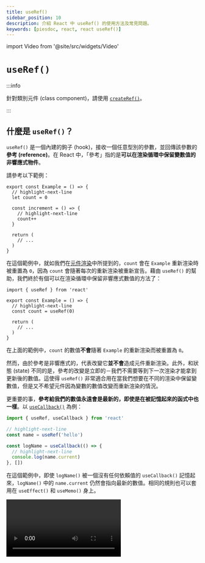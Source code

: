 ```yaml
---
title: useRef()
sidebar_position: 10
description: 介紹 React 中 useRef() 的使用方法及常見問題。
keywords: [piesdoc, react, react useRef()]
---
```


import Video from '@site/src/widgets/Video'


# `useRef()`

:::info

針對類別元件 (class component)，請使用 [`createRef()`](https://reactjs.org/docs/refs-and-the-dom.html#creating-refs)。

:::

## 什麼是 `useRef()`？

`useRef()` 是一個內建的鉤子 (hook)，接收一個任意型別的參數，並回傳該參數的**參考 (reference)**。在 React 中，「參考」指的是**可以在渲染循環中保留變數值的非響應式物件**。

請參考以下範例：

```tsx showLineNumbers
export const Example = () => {
  // highlight-next-line
  let count = 0

  const increment = () => {
    // highlight-next-line
    count++
  }

  return (
    // ...
  )
}
```

在這個範例中，就如我們在[元件渲染](./component-rendering#元件重新渲染時會發生什麼事)中所提到的，`count` 會在 `Example` 重新渲染時被重置為 `0`，因為 `count` 會隨著每次的重新渲染被重新宣告。藉由 `useRef()` 的幫助，我們終於有個可以在渲染循環中保留非響應式數值的方法了：

```tsx showLineNumbers
import { useRef } from 'react'

export const Example = () => {
  // highlight-next-line
  const count = useRef(0)

  return (
    // ...
  )
}
```

在上面的範例中，`count` 的數值**不會**隨著 `Example` 的重新渲染而被重置為 `0`。

然而，由於參考是非響應式的，代表改變它**並不會**造成元件重新渲染。此外，和狀態 (state) 不同的是，參考的改變是立即的－我們不需要等到下一次渲染才能拿到更新後的數值。這使得 `useRef()` 非常適合用在當我們想要在不同的渲染中保留變數值，但是又不希望元件因為變數的數值改變而重新渲染的情況。

更重要的事，**參考給我們的數值永遠會是最新的，即使是在被記憶起來的函式中也一樣**。以 [`useCallback()`](./optimization-functions#usecallback) 為例：

```ts showLineNumbers
import { useRef, useCallback } from 'react'

// highlight-next-line
const name = useRef('hello')

const logName = useCallback(() => {
  // highlight-next-line
  console.log(name.current)
}, [])
```

在這個範例中，即使 `logName()` 被一個沒有任何依賴值的 `useCallback()` 記憶起來，`logName()` 中的 `name.current` 仍然會指向最新的數值。相同的規則也可以套用在 `useEffect()` 和 `useMemo()` 身上。

<Video src="/video/react/use-ref_always-latest.mov" />

:::caution

請注意，由於參考是非響應式的，任何依賴於他的副作用 (`useEffect()`、`useMemo()` 或 `useCallback()`) 在參考改變時都**不會**被執行，除非在同一時間依賴值陣列中有任何響應式數值發生變化。舉例來說：

- 在下面的範例中，無論 `name.current` 改變多少次，副作用都不會執行：
  ```ts showLineNumbers
  import { useRef, useEffect } from 'react'

  const name = useRef('hello')

  useEffect(() => {
    // `name.current` 的改變不會導致這個副作用被執行。
  // highlight-next-line
  }, [name.current])
  ```
- 在下面的範例中，`name.curent` 的改變不會導致副作用被執行，但是 `age` 則會！
  ```ts showLineNumbers
  import { useState, useRef, useEffect } from 'react'

  const [age, setAge] = useState(0)
  const name = useRef('hello')

  useEffect(() => {
    // 這個副作用不會在 `name.current` 改變後被執行，但是
    // 他會在 `age` 改變之後被執行！
  // highlight-next-line
  }, [age, name.current])
  ```

簡單來說，**將任何參考作為某個副作用的依賴值是沒有意義的**。

:::

## `MutableRefObject<T>`

`useRef()` 的回傳值型別為 `MutableRefObject<T>`。簡化版的 `MutableRefObject<T>` 介面如下：

```ts showLineNumbers
interface MutableRefObject<T> {
  current: T
}
```

一個 `MutableRefObject<T>` 只能存放**一個**任意型別的值，所以他可以是：

- `MutableRefObject<number>`
- `MutableRefObject<number[]>`
- `MutableRefObject<{ id: number, name: string }>`
- `MutableRefObject<Promise<() => void>>`
- ...任何您需要的型別！

以下是一個 `useRef()` 的簡單範例：

```ts showLineNumbers
import { useRef } from 'react'

const name = useRef('hello')

console.log(name) // { current: 'hello' }
```

## 更新參考

要更新一個參考，我們只需要使用典型的作法即可：

```ts showLineNumbers
import { useRef } from 'react'

const name = useRef('hello')
console.log(name.current) // 'hello'

// highlight-next-line
name.current = 'world'
console.log(name.current) // 'world'
```

任何型別的參考都遵守同樣的規則，例如：

```ts showLineNumbers
import { useRef } from 'react'

// array
const fruits = useRef(['apple', 'banana'])
console.log(fruits.current) // ['apple', 'banana']

// highlight-next-line
fruits.current[0] = 'cherry'
console.log(fruits.current) // ['cherry', 'banana']

// object
const user = useRef({
  name: 'hello'
  age: 5,
})
console.log(user.current) // { name: 'hello', age: 5 }

// highlight-next-line
user.current.name = 'world'
console.log(user.current) // { name: 'world', age: 5 }
```

## 範例

下面我們將列出一些 `useRef()` 會派上用場的常見情況。

### DOM 節點實體

您可以藉由綁定一個參考到 DOM 節點身上來獲取他的實體。例如：

```tsx
import { useRef } from 'react'

export const Example = () => {
  // highlight-next-line
  const input = useRef<HTMLInputElement>(null)

  const changeValue = () => {
    // highlight-start
    if (input.current) {
      input.current.value += 'hello'
      console.log(input.current)
    }
    // highlight-end
  }

  return (
    <div>
      {/* highlight-next-line */}
      <input ref={input} />
      <button onClick={changeValue}>Change value</button>
    </div>
  )
}
```

藉由放置一個參考到 DOM 節點的 `ref` 屬性中，您就能使用原生 JavaScript 的[元素](https://developer.mozilla.org/en-US/docs/Web/API/Element)物件來操作節點。請注意，如果參考的目標是一個 DOM 節點，我們就必須使用 `null` 來做為參考的初始值。

<Video src="/video/react/use-ref_html-element.mov" />

然而，這個作法只該在**標準的屬性/狀態無法達成您的需求，或是標準的屬性/狀態不便使用時**才被使用。兩個使用 `useRef()` 的好例子是計算 DOM 節點的寬度/高度，或是聚焦 (focus) 在一個 `<input>` 上。

### 元件實體

:::info

預設情況下這種作法只能用在類別元件身上。若您想要在函式元件 (function component) 上達到相同的效果，請使用 [`useImperativeHandle()`](./forward-ref#useimperativehandle)。

:::

和 DOM 節點實體相似，您可以藉由綁定一個參考到類別子元件身上來獲取他的實體。例如：

```tsx title="Parent.tsx" showLineNumbers
import { useRef } from 'react'
  // highlight-next-line
import { Child } from './Child'

export const Parent = () => {
  // `Child` 是一個類別元件。
  // highlight-next-line
  const child = useRef<Child>(null)

  const makeChilGetOld = () => {
  // highlight-next-line
    child.current?.getOld()
  }

  return (
    <div>
      {/* highlight-next-line */}
      <Child ref={child} />
      <button onClick={makeChilGetOld}>
        Make Child Get Old
      </button>
    </div>
  )
}
```

```tsx title="Child.tsx" showLineNumbers
import { Component } from 'react'

interface IChildProps {}

interface IChildState {
  age: number
}

export class Child extends Component<IChildProps, IChildState> {
  constructor(props: IChildProps) {
    super(props)
    this.state = {
      age: 5,
    }
  }

  getOld = () => {
    this.setState((prevState) => ({
      ...prevState,
      age: prevState.age + 1,
    }))
  }

  render() {
    return <h1>Hello, I am {this.state.age} years old</h1>
  }
}
```

<Video src="/video/react/use-ref_component-instance.mov" />

在這個範例中：

- 即使我們沒有在 `Child` 中定義名為 `ref` 的屬性，這個功能仍然能照常運作，因為這個部分在我們擴展 (extends) `Component` 的時候就已經由 React 處理好了。
- `Child` 是一個有著 `{ age: number }` 狀態的類別元件，其中有一個方法 `getOld()` 來更新 `this.state.age`。
- 我們在 `Parent` 中使用參考取得 `Child` 的實體之後，我們就能在 `Parent` 中的 "Make Child Get Old" 按鈕被點擊後呼叫 `Child` 的 `getOld()` 方法。

<details>
  <summary>
    如果我們在 <code>Child</code> 中明確定義一個 <code>ref</code>，他會起作用嗎？
  </summary>

  **很不幸的，不會**。如果我們在元件中定義一個 `ref` 屬性，React 會刻意忽略他，導致該屬性的值變成 `undefined`。唯一能夠從子元件中獲取父元件傳下來的 `ref` 屬性的方法只有使用[`forwardRef()`](./forward-ref)。
</details>

若您嘗試在 `Parent` 中 `console.log(child.current)`，您就能看見 `Child` 的實體：

<img src="/img/react/use-ref_component-instance.png" alt="Value of the instance of class component" />

由於子元件的一切現在都暴露給父元件了，在操作這個實體的時候要非常小心；現在我們甚至可以在父元件中呼叫子元件的 `setState()` 方法！

與建立 DOM 節點的參考時相同，這個作法只該在**標準的屬性/狀態無法達成您的需求，或是標準的屬性/狀態不便使用時**才被使用。這種情況在整合第三方元件到我們的應用程式的時候較常發生。

### TODO: Uncontrolled Components

在處理表單時 (像是 `<input>`、`<textarea>`、豐富文本編輯器等等)，開發人員多半會選擇使用 `useState()` 來進行所有的處理。然而，依據狀態使用的情境不同，有時候使用 `useRef()` 會是比較好的選擇。舉例來說：

```tsx showLineNumbers
import { useState, FormEvent, ChangeEvent } from 'react'

export const Example = () => {
    // highlight-next-line
  const [name, setName] = useState('')

  const submit = async (e: FormEvent) => {
    e.preventDefault()
    // 用 `name` 去做任何您想做的事。
    // highlight-next-line
    console.log(name)
  }

  const handleChange = (e: ChangeEvent<HTMLInputElement>) => {
    const { value } = e.target
    // highlight-next-line
    setName(value)
  }

  return (
    <form onSubmit={submit}>
      <input onChange={handleChange} />
      <button type="submit">Submit</button>
    </form>
  )
}
```

在這個範例中，`name` 被宣告為一個狀態，但是將他宣告為一個參考可能會更合適，因為：

- `name` 並沒有被顯示在畫面上。
- `name` 並不是任何副作用的依賴值。
- 我們沒有使 `<input>` 成為一個 TODO: controlled component。換句話說，`<input>` 裡面的數值並不受 `name` 影響。
- 由於 `name` 是一個狀態，改變他將會導致元件重新渲染。這代表隨著每個字元的輸入，所有未被記憶的子元件都會重新渲染，導致效能不佳。有時甚至 `onBlur` 也救不了你。

基於以上原因，在這個範例中，使用 `useRef()` 來宣告 `name` 會比使用 `useState()` 來得更理想：

```tsx showLineNumbers
import { useRef, FormEvent, ChangeEvent } from 'react'

export const Example = () => {
    // highlight-next-line
  const name = useRef('')

  const submit = async (e: FormEvent) => {
    e.preventDefault()
    // 用 `name.current` 去做任何您想做的事。
    // highlight-next-line
    console.log(name)
  }

  const handleChange = (e: ChangeEvent<HTMLInputElement>) => {
    const { value } = e.target
    // highlight-next-line
    name.current = value
  }

  return (
    <form onSubmit={submit}>
      <input onChange={handleChange} />
      <button type="submit">Submit</button>
    </form>
  )
}
```

<Video src="/video/react/use-ref_uncontrolled-component.mov" />

### 保留數值供之後使用

有時候我們需要在兩個不同的生命週期共用同一個變數，這通常發生在第三方套件回傳了一個函式，或是 `setTimeout()` 和 `setInterval()` 回傳 id 的情況。例如：

```tsx showLineNumbers
import { useEffect } from 'react'
import SomeRandomLibrary from 'some-random-library'

interface IExampleProps {
  something: string
}

// highlight-next-line
export const Example = ({ something }: IExampleProps) => {

  useEffect(() => {
    // highlight-next-line
    const thatFunction = SomeRandomLibrary.init(something)
  }, [])
  
  const doSomething = () => {
    // 這行不通，因為 `thatFunction` 在這裡不存在。
    // highlight-next-line
    thatFunction()
  }
  
  return (
    <button onClick={doSomething}>
      Click Me
    </button>
  )
}
```

在這個範例中：

- `SomeRandomLibrary.init()` 是一個用來初始化套件的函式 (通常是非同步的)。
- `SomeRandomLibrary.init()` 會回傳一個函式，我們需要在按鈕被點擊後呼叫這個函式。
- `SomeRandomLibrary.init()` 依賴著 `something` 屬性；考慮到這個元件在應用程式中可能會有多個實體，每次的 `something` 都可能是不同的數值，因此針對每個實體分別進行初始化比較合理。

我們在元件掛載後呼叫 `SomeRandomLibrary.init()`，這是最合理的初始化時機。要解決範例中的問題，最直接的方法就是將 `SomeRandomLibrary.init()` 移到 `doSomething()` 中，這樣我們就能在初始化完成後存取到 `thatFunction()`。然而，由於 `SomeRandomLibrary.init()` 的功能是初始化套件，多次呼叫他可能會導致我們不想要的結果，例如浪費資源或是錯誤。因此，最合適的方法就是將 `thatFunction()` 存入某個變數中，這樣我們就能在不同的生命週期中存取他。但是該如何做到這件事呢？

我們必須確保每個元件實體都有他自己的 `thatFunction()`，但是我們又不希望元件因為這個函式被存入某個變數的緣故多做一次重新渲染。在這種情況下，`useRef()` 就是最好的選擇，因為他能在渲染之間保留變數的數值，改變它也不會造成元件重新渲染。例如：

```tsx showLineNumbers
import { useRef, useEffect } from 'react'
import SomeRandomLibrary from 'some-random-library'

interface IExampleProps {
  something: string
}

export const Example = ({ something }: IExampleProps) => {
  // highlight-next-line
  const thatFunction = useRef<() => void>()

  useEffect(() => {
    // highlight-next-line
    thatFunction.crrent = SomeRandomLibrary.init(something)
  }, [])
  
  const doSomething = () => {
    // highlight-next-line
    thatFunction.current?.()
  }
  
  return (
    <button onClick={doSomething}>
      Click Me
    </button>
  )
}
```

:::caution

雖然將變數宣告在元件外部似乎是一種解決方法，實際上那會讓該元件所有的實體都存取到同一個變數，這不是我們希望看到的結果：

```tsx showLineNumbers
import { useEffect } from 'react'
import SomeRandomLibrary from 'some-random-library'

interface IExampleProps {
  something: string
}

// 小心！
// 此元件所有的實體都會存取到同一個變數！
// highlight-next-line
let thatFunction: (() => void) | undefined = undefined

export const Example = ({ something }: IExampleProps) => {
  useEffect(() => {
    // highlight-next-line
    thatFunction = SomeRandomLibrary.init(something)
  }, [])
  
  const doSomething = () => {
    // highlight-next-line
    thatFunction?.()
  }
  
  return (
    <button onClick={doSomething}>
      Click Me
    </button>
  )
}
```

:::

## 何時該使用 `useRef()`？

綜上所述，當您需要在渲染之間保留變數數值，同時又不希望元件在該數值改變後重新渲染，`useRef()` 會是個合適的選擇。函式和計時器 (`setTimeout()` 和 `setInterval()` 的回傳值) 就是兩個常見的範例。